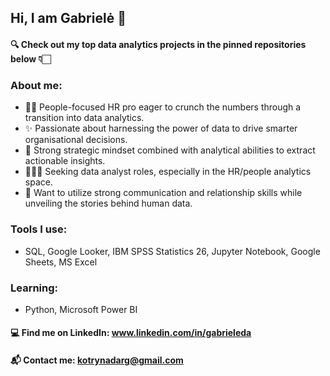 ## Hi, I am Gabrielė 👋

#### 🔍 Check out my top data analytics projects in the pinned repositories below 👇🏻

### About me:

- 👯‍♀️ People-focused HR pro eager to crunch the numbers through a transition into data analytics.
- ✨ Passionate about harnessing the power of data to drive smarter organisational decisions.
- 🧠 Strong strategic mindset combined with analytical abilities to extract actionable insights.
- 🕵🏻‍♀️ Seeking data analyst roles, especially in the HR/people analytics space.
- 💬 Want to utilize strong communication and relationship skills while unveiling the stories behind human data.

### Tools I use: 
- SQL, Google Looker, IBM SPSS Statistics 26, Jupyter Notebook, Google Sheets, MS Excel
### Learning:
- Python, Microsoft Power BI

#### 💻 Find me on LinkedIn: www.linkedin.com/in/gabrieleda 
#### 📬 Contact me: **kotrynadarg@gmail.com**

